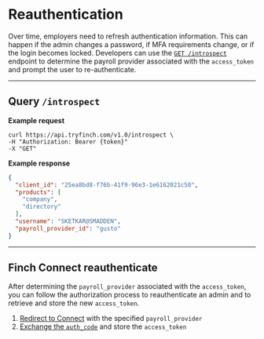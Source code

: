 # Reauthentication

Over time, employers need to refresh authentication information. This can happen if the admin changes a password, if MFA requirements change, or if the login becomes locked. Developers can use the [`GET /introspect`]() endpoint to determine the payroll provider associated with the `access_token` and prompt the user to re-authenticate.

***

## Query `/introspect`

**Example request**
```curl
curl https://api.tryfinch.com/v1.0/introspect \
-H "Authorization: Bearer {token}"
-X "GET"
```

**Example response**
```json
{
  "client_id": "25ea8bd8-f76b-41f9-96e3-1e6162021c50",
  "products": [
    "company",
    "directory"
  ],
  "username": "SKETKAR@SMADDEN",
  "payroll_provider_id": "gusto"
}
```

***

## Finch Connect reauthenticate

After determining the `payroll_provider` associated with the `access_token`, you can follow the authorization process to reauthenticate an admin and to retrieve and store the new `access_token`.

1. [Redirect to Connect](https://developer.tryfinch.com/docs/reference/docs/-Finch%20API/3%20-%20Authorization.md#auth-code-exchange) with the specified `payroll_provider`
2. [Exchange the `auth_code`](https://developer.tryfinch.com/docs/reference/docs/-Finch%20API/3%20-%20Authorization.md#auth-code-exchange) and store the `access_token`